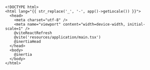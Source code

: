 <!--@include: ../../../_templates/integrations/installation/laravel-setup.md-->

```blade
<!DOCTYPE html>
<html lang="{{ str_replace('_', '-', app()->getLocale()) }}">
  <head>
    <meta charset="utf-8" />
    <meta name="viewport" content="width=device-width, initial-scale=1" />
    @viteReactRefresh
    @vite('resources/application/main.tsx')
    @inertiaHead
  </head>
  <body>
    @inertia
  </body>
</html>
```

<!--@include: ../../../_templates/integrations/installation/laravel-setup-ssr.md-->

